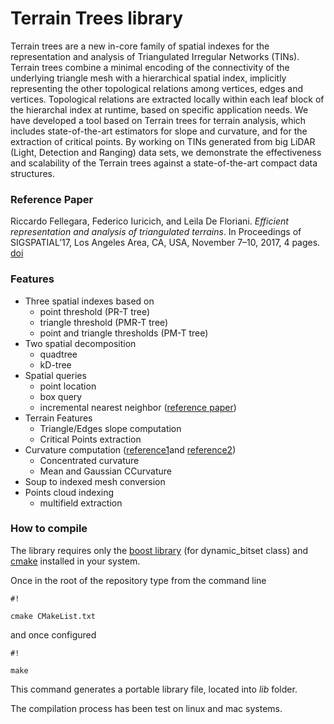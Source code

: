 # Terrain Trees library #

Terrain trees are a new in-core family of spatial indexes for the representation 
and analysis of Triangulated Irregular Networks (TINs).
Terrain trees combine a minimal encoding of the connectivity of the
underlying triangle mesh with a hierarchical spatial index, implicitly
representing the other topological relations among vertices, edges
and vertices. Topological relations are extracted locally within each
leaf block of the hierarchal index at runtime, based on specific application 
needs. We have developed a tool based on Terrain trees for
terrain analysis, which includes state-of-the-art estimators for slope
and curvature, and for the extraction of critical points. 
By working on TINs generated from big LiDAR (Light, Detection and Ranging) 
data sets, we demonstrate the effectiveness and scalability of the 
Terrain trees against a state-of-the-art compact data structures.

### Reference Paper ###

Riccardo Fellegara, Federico Iuricich, and Leila De Floriani. 
*Efficient representation and analysis of triangulated terrains*.
In Proceedings of SIGSPATIAL’17, Los Angeles Area, CA, USA, November 7–10, 2017, 4 pages.
[doi](https://doi.org/10.1145/3139958.3140050)

### Features ###

+ Three spatial indexes based on
    * point threshold (PR-T tree)
    * triangle threshold (PMR-T tree)
    * point and triangle thresholds (PM-T tree)
+ Two spatial decomposition
    * quadtree
    * kD-tree
+ Spatial queries
    * point location
    * box query
    * incremental nearest neighbor ([reference paper](http://link.springer.com/chapter/10.1007%2F3-540-60159-7_6))
+ Terrain Features
    * Triangle/Edges slope computation
    * Critical Points extraction
+ Curvature computation ([reference1](http://dl.acm.org/citation.cfm?id=1463498)and [reference2](http://www.umiacs.umd.edu/~deflo/papers/2010grapp/2010grapp.pdf))
    * Concentrated curvature
    * Mean and Gaussian CCurvature 
+ Soup to indexed mesh conversion
+ Points cloud indexing
    * multifield extraction

### How to compile ###

The library requires only the [boost library](http://www.boost.org/) (for dynamic_bitset class) and [cmake](https://cmake.org/) installed in your system.

Once in the root of the repository type from the command line
```
#!

cmake CMakeList.txt
```
and once configured
```
#!

make
```
This command generates a portable library file, located into *lib* folder.

The compilation process has been test on linux and mac systems.
